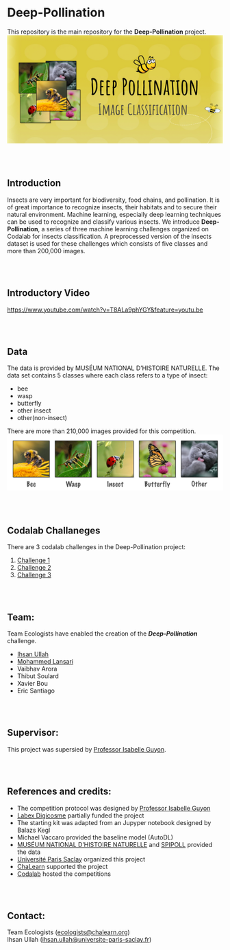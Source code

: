 # Deep-Pollination
This repository is the main repository for the **Deep-Pollination** project.
![Meta-Album cover image](deep-cover.png)


<br><br>

## Introduction
Insects are very important for biodiversity, food chains, and pollination. It is of great importance to recognize insects, their habitats and to secure their natural environment. Machine learning, especially deep learning techniques can be used to recognize and classify various insects. We introduce **Deep-Pollination**, a series of three machine learning challenges organized on Codalab for insects classification. A preprocessed version of the insects dataset is used for these challenges which consists of five classes and more than 200,000 images. 

<br><br>




## Introductory Video
https://www.youtube.com/watch?v=T8ALa9phYGY&feature=youtu.be

<br><br>


## Data
The data is provided by MUSÉUM NATIONAL D’HISTOIRE NATURELLE. The data set contains 5 classes where each class refers to a type of insect:
-   bee 
-   wasp
-   butterfly 
-   other insect
-   other(non-insect)  

There are more than 210,000 images provided for this competition.
![Class images](classes.png)

<br><br>



## Codalab Challaneges
There are 3 codalab challenges in the Deep-Pollination project:
1.  [Challenge 1](https://competitions.codalab.org/competitions/28635)
2.  [Challenge 2](https://competitions.codalab.org/competitions/28996)
3.  [Challenge 3](https://competitions.codalab.org/competitions/29425)


<br><br>


## Team: 
Team Ecologists have enabled the creation of the ***Deep-Pollination*** challenge.
- [Ihsan Ullah](https://github.com/ihsanullah2131)
- [Mohammed Lansari](https://github.com/mlansar)
- Vaibhav Arora
- Thibut Soulard
- Xavier Bou
- Eric Santiago


<br><br>


## Supervisor: 
This project was supersied by [Professor Isabelle Guyon](https://guyon.chalearn.org/).


<br><br>

## References and credits:
- The competition protocol was designed by [Professor Isabelle Guyon](https://guyon.chalearn.org/)
- [Labex Digicosme](https://digicosme.cnrs.fr/) partially funded the project
- The starting kit was adapted from an Jupyper notebook designed by Balazs Kegl
- Michael Vaccaro provided the baseline model (AutoDL)
- [MUSÉUM NATIONAL D’HISTOIRE NATURELLE](https://www.mnhn.fr/) and [SPIPOLL](https://www.spipoll.org/) provided the data
- [Université Paris Saclay](https://www.universite-paris-saclay.fr/) organized this project
- [ChaLearn](http://www.chalearn.org/) supported the project
- [Codalab](https://competitions.codalab.org/) hosted the competitions

<br><br>



## Contact: 
Team Ecologists (ecologists@chalearn.org)  
Ihsan Ullah (ihsan.ullah@universite-paris-saclay.fr)

